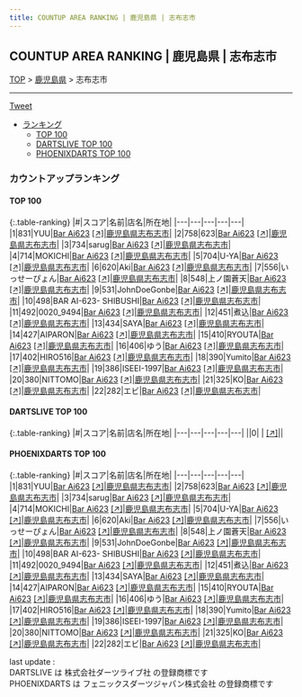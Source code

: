 ```yaml
---
title: COUNTUP AREA RANKING | 鹿児島県 | 志布志市
---
```

## COUNTUP AREA RANKING | 鹿児島県 | 志布志市

[TOP](/darts/rank/) > [鹿児島県](/darts/rank/鹿児島県/) > 志布志市

___

<a href="https://twitter.com/share?ref_src=twsrc%5Etfw" data-text="COUNTUP AREA RANKING | 鹿児島県志布志市" class="twitter-share-button" data-hashtags="DARTSLIVE,PHOENIXDARTS,darts,ダーツ" data-show-count="false">Tweet</a>

* [ランキング](#カウントアップランキング)
    * [TOP 100](#top-100)
    * [DARTSLIVE TOP 100](#dartslive-top-100)
    * [PHOENIXDARTS TOP 100](#phoenixdarts-top-100)

### カウントアップランキング

#### TOP 100



{:.table-ranking}
|#|スコア|名前|店名|所在地|
|---|---|---|---|---|
|1|831|<span class="rank-name-pd">YUU</span>|<a href="/darts/rank/shops/77033.html">Bar Ai623</a> <a href="https://vs.phoenixdarts.com/jp/shop/shopDetailInfo/s_77033?s_seq=77033">[↗]</a>|<a href="/darts/rank/鹿児島県/志布志市">鹿児島県志布志市</a>|
|2|758|<span class="rank-name-pd">623</span>|<a href="/darts/rank/shops/77033.html">Bar Ai623</a> <a href="https://vs.phoenixdarts.com/jp/shop/shopDetailInfo/s_77033?s_seq=77033">[↗]</a>|<a href="/darts/rank/鹿児島県/志布志市">鹿児島県志布志市</a>|
|3|734|<span class="rank-name-pd">sarug</span>|<a href="/darts/rank/shops/77033.html">Bar Ai623</a> <a href="https://vs.phoenixdarts.com/jp/shop/shopDetailInfo/s_77033?s_seq=77033">[↗]</a>|<a href="/darts/rank/鹿児島県/志布志市">鹿児島県志布志市</a>|
|4|714|<span class="rank-name-pd">MOKICHI</span>|<a href="/darts/rank/shops/77033.html">Bar Ai623</a> <a href="https://vs.phoenixdarts.com/jp/shop/shopDetailInfo/s_77033?s_seq=77033">[↗]</a>|<a href="/darts/rank/鹿児島県/志布志市">鹿児島県志布志市</a>|
|5|704|<span class="rank-name-pd">U-YA</span>|<a href="/darts/rank/shops/77033.html">Bar Ai623</a> <a href="https://vs.phoenixdarts.com/jp/shop/shopDetailInfo/s_77033?s_seq=77033">[↗]</a>|<a href="/darts/rank/鹿児島県/志布志市">鹿児島県志布志市</a>|
|6|620|<span class="rank-name-pd">Aki</span>|<a href="/darts/rank/shops/77033.html">Bar Ai623</a> <a href="https://vs.phoenixdarts.com/jp/shop/shopDetailInfo/s_77033?s_seq=77033">[↗]</a>|<a href="/darts/rank/鹿児島県/志布志市">鹿児島県志布志市</a>|
|7|556|<span class="rank-name-pd">いっせーぴょん</span>|<a href="/darts/rank/shops/77033.html">Bar Ai623</a> <a href="https://vs.phoenixdarts.com/jp/shop/shopDetailInfo/s_77033?s_seq=77033">[↗]</a>|<a href="/darts/rank/鹿児島県/志布志市">鹿児島県志布志市</a>|
|8|548|<span class="rank-name-pd">上ノ園蒼天</span>|<a href="/darts/rank/shops/77033.html">Bar Ai623</a> <a href="https://vs.phoenixdarts.com/jp/shop/shopDetailInfo/s_77033?s_seq=77033">[↗]</a>|<a href="/darts/rank/鹿児島県/志布志市">鹿児島県志布志市</a>|
|9|531|<span class="rank-name-pd">JohnDoeGonbe</span>|<a href="/darts/rank/shops/77033.html">Bar Ai623</a> <a href="https://vs.phoenixdarts.com/jp/shop/shopDetailInfo/s_77033?s_seq=77033">[↗]</a>|<a href="/darts/rank/鹿児島県/志布志市">鹿児島県志布志市</a>|
|10|498|<span class="rank-name-pd">BAR AI-623- SHIBUSHI</span>|<a href="/darts/rank/shops/77033.html">Bar Ai623</a> <a href="https://vs.phoenixdarts.com/jp/shop/shopDetailInfo/s_77033?s_seq=77033">[↗]</a>|<a href="/darts/rank/鹿児島県/志布志市">鹿児島県志布志市</a>|
|11|492|<span class="rank-name-pd">0020_9494</span>|<a href="/darts/rank/shops/77033.html">Bar Ai623</a> <a href="https://vs.phoenixdarts.com/jp/shop/shopDetailInfo/s_77033?s_seq=77033">[↗]</a>|<a href="/darts/rank/鹿児島県/志布志市">鹿児島県志布志市</a>|
|12|451|<span class="rank-name-pd">煮込</span>|<a href="/darts/rank/shops/77033.html">Bar Ai623</a> <a href="https://vs.phoenixdarts.com/jp/shop/shopDetailInfo/s_77033?s_seq=77033">[↗]</a>|<a href="/darts/rank/鹿児島県/志布志市">鹿児島県志布志市</a>|
|13|434|<span class="rank-name-pd">SAYA</span>|<a href="/darts/rank/shops/77033.html">Bar Ai623</a> <a href="https://vs.phoenixdarts.com/jp/shop/shopDetailInfo/s_77033?s_seq=77033">[↗]</a>|<a href="/darts/rank/鹿児島県/志布志市">鹿児島県志布志市</a>|
|14|427|<span class="rank-name-pd">AIPARON</span>|<a href="/darts/rank/shops/77033.html">Bar Ai623</a> <a href="https://vs.phoenixdarts.com/jp/shop/shopDetailInfo/s_77033?s_seq=77033">[↗]</a>|<a href="/darts/rank/鹿児島県/志布志市">鹿児島県志布志市</a>|
|15|410|<span class="rank-name-pd">RYOUTA</span>|<a href="/darts/rank/shops/77033.html">Bar Ai623</a> <a href="https://vs.phoenixdarts.com/jp/shop/shopDetailInfo/s_77033?s_seq=77033">[↗]</a>|<a href="/darts/rank/鹿児島県/志布志市">鹿児島県志布志市</a>|
|16|406|<span class="rank-name-pd">ゆう</span>|<a href="/darts/rank/shops/77033.html">Bar Ai623</a> <a href="https://vs.phoenixdarts.com/jp/shop/shopDetailInfo/s_77033?s_seq=77033">[↗]</a>|<a href="/darts/rank/鹿児島県/志布志市">鹿児島県志布志市</a>|
|17|402|<span class="rank-name-pd">HIRO516</span>|<a href="/darts/rank/shops/77033.html">Bar Ai623</a> <a href="https://vs.phoenixdarts.com/jp/shop/shopDetailInfo/s_77033?s_seq=77033">[↗]</a>|<a href="/darts/rank/鹿児島県/志布志市">鹿児島県志布志市</a>|
|18|390|<span class="rank-name-pd">Yumito</span>|<a href="/darts/rank/shops/77033.html">Bar Ai623</a> <a href="https://vs.phoenixdarts.com/jp/shop/shopDetailInfo/s_77033?s_seq=77033">[↗]</a>|<a href="/darts/rank/鹿児島県/志布志市">鹿児島県志布志市</a>|
|19|386|<span class="rank-name-pd">ISEEI-1997</span>|<a href="/darts/rank/shops/77033.html">Bar Ai623</a> <a href="https://vs.phoenixdarts.com/jp/shop/shopDetailInfo/s_77033?s_seq=77033">[↗]</a>|<a href="/darts/rank/鹿児島県/志布志市">鹿児島県志布志市</a>|
|20|380|<span class="rank-name-pd">NITTOMO</span>|<a href="/darts/rank/shops/77033.html">Bar Ai623</a> <a href="https://vs.phoenixdarts.com/jp/shop/shopDetailInfo/s_77033?s_seq=77033">[↗]</a>|<a href="/darts/rank/鹿児島県/志布志市">鹿児島県志布志市</a>|
|21|325|<span class="rank-name-pd">KO</span>|<a href="/darts/rank/shops/77033.html">Bar Ai623</a> <a href="https://vs.phoenixdarts.com/jp/shop/shopDetailInfo/s_77033?s_seq=77033">[↗]</a>|<a href="/darts/rank/鹿児島県/志布志市">鹿児島県志布志市</a>|
|22|282|<span class="rank-name-pd">エビ</span>|<a href="/darts/rank/shops/77033.html">Bar Ai623</a> <a href="https://vs.phoenixdarts.com/jp/shop/shopDetailInfo/s_77033?s_seq=77033">[↗]</a>|<a href="/darts/rank/鹿児島県/志布志市">鹿児島県志布志市</a>|


#### DARTSLIVE TOP 100



{:.table-ranking}
|#|スコア|名前|店名|所在地|
|---|---|---|---|---|
||0|<span class="rank-name-dl"> </span>|<a href="/darts/rank/shops/.html"></a> <a href="">[↗]</a>|<a href="/darts/rank//"></a>|


#### PHOENIXDARTS TOP 100



{:.table-ranking}
|#|スコア|名前|店名|所在地|
|---|---|---|---|---|
|1|831|<span class="rank-name-pd">YUU</span>|<a href="/darts/rank/shops/77033.html">Bar Ai623</a> <a href="https://vs.phoenixdarts.com/jp/shop/shopDetailInfo/s_77033?s_seq=77033">[↗]</a>|<a href="/darts/rank/鹿児島県/志布志市">鹿児島県志布志市</a>|
|2|758|<span class="rank-name-pd">623</span>|<a href="/darts/rank/shops/77033.html">Bar Ai623</a> <a href="https://vs.phoenixdarts.com/jp/shop/shopDetailInfo/s_77033?s_seq=77033">[↗]</a>|<a href="/darts/rank/鹿児島県/志布志市">鹿児島県志布志市</a>|
|3|734|<span class="rank-name-pd">sarug</span>|<a href="/darts/rank/shops/77033.html">Bar Ai623</a> <a href="https://vs.phoenixdarts.com/jp/shop/shopDetailInfo/s_77033?s_seq=77033">[↗]</a>|<a href="/darts/rank/鹿児島県/志布志市">鹿児島県志布志市</a>|
|4|714|<span class="rank-name-pd">MOKICHI</span>|<a href="/darts/rank/shops/77033.html">Bar Ai623</a> <a href="https://vs.phoenixdarts.com/jp/shop/shopDetailInfo/s_77033?s_seq=77033">[↗]</a>|<a href="/darts/rank/鹿児島県/志布志市">鹿児島県志布志市</a>|
|5|704|<span class="rank-name-pd">U-YA</span>|<a href="/darts/rank/shops/77033.html">Bar Ai623</a> <a href="https://vs.phoenixdarts.com/jp/shop/shopDetailInfo/s_77033?s_seq=77033">[↗]</a>|<a href="/darts/rank/鹿児島県/志布志市">鹿児島県志布志市</a>|
|6|620|<span class="rank-name-pd">Aki</span>|<a href="/darts/rank/shops/77033.html">Bar Ai623</a> <a href="https://vs.phoenixdarts.com/jp/shop/shopDetailInfo/s_77033?s_seq=77033">[↗]</a>|<a href="/darts/rank/鹿児島県/志布志市">鹿児島県志布志市</a>|
|7|556|<span class="rank-name-pd">いっせーぴょん</span>|<a href="/darts/rank/shops/77033.html">Bar Ai623</a> <a href="https://vs.phoenixdarts.com/jp/shop/shopDetailInfo/s_77033?s_seq=77033">[↗]</a>|<a href="/darts/rank/鹿児島県/志布志市">鹿児島県志布志市</a>|
|8|548|<span class="rank-name-pd">上ノ園蒼天</span>|<a href="/darts/rank/shops/77033.html">Bar Ai623</a> <a href="https://vs.phoenixdarts.com/jp/shop/shopDetailInfo/s_77033?s_seq=77033">[↗]</a>|<a href="/darts/rank/鹿児島県/志布志市">鹿児島県志布志市</a>|
|9|531|<span class="rank-name-pd">JohnDoeGonbe</span>|<a href="/darts/rank/shops/77033.html">Bar Ai623</a> <a href="https://vs.phoenixdarts.com/jp/shop/shopDetailInfo/s_77033?s_seq=77033">[↗]</a>|<a href="/darts/rank/鹿児島県/志布志市">鹿児島県志布志市</a>|
|10|498|<span class="rank-name-pd">BAR AI-623- SHIBUSHI</span>|<a href="/darts/rank/shops/77033.html">Bar Ai623</a> <a href="https://vs.phoenixdarts.com/jp/shop/shopDetailInfo/s_77033?s_seq=77033">[↗]</a>|<a href="/darts/rank/鹿児島県/志布志市">鹿児島県志布志市</a>|
|11|492|<span class="rank-name-pd">0020_9494</span>|<a href="/darts/rank/shops/77033.html">Bar Ai623</a> <a href="https://vs.phoenixdarts.com/jp/shop/shopDetailInfo/s_77033?s_seq=77033">[↗]</a>|<a href="/darts/rank/鹿児島県/志布志市">鹿児島県志布志市</a>|
|12|451|<span class="rank-name-pd">煮込</span>|<a href="/darts/rank/shops/77033.html">Bar Ai623</a> <a href="https://vs.phoenixdarts.com/jp/shop/shopDetailInfo/s_77033?s_seq=77033">[↗]</a>|<a href="/darts/rank/鹿児島県/志布志市">鹿児島県志布志市</a>|
|13|434|<span class="rank-name-pd">SAYA</span>|<a href="/darts/rank/shops/77033.html">Bar Ai623</a> <a href="https://vs.phoenixdarts.com/jp/shop/shopDetailInfo/s_77033?s_seq=77033">[↗]</a>|<a href="/darts/rank/鹿児島県/志布志市">鹿児島県志布志市</a>|
|14|427|<span class="rank-name-pd">AIPARON</span>|<a href="/darts/rank/shops/77033.html">Bar Ai623</a> <a href="https://vs.phoenixdarts.com/jp/shop/shopDetailInfo/s_77033?s_seq=77033">[↗]</a>|<a href="/darts/rank/鹿児島県/志布志市">鹿児島県志布志市</a>|
|15|410|<span class="rank-name-pd">RYOUTA</span>|<a href="/darts/rank/shops/77033.html">Bar Ai623</a> <a href="https://vs.phoenixdarts.com/jp/shop/shopDetailInfo/s_77033?s_seq=77033">[↗]</a>|<a href="/darts/rank/鹿児島県/志布志市">鹿児島県志布志市</a>|
|16|406|<span class="rank-name-pd">ゆう</span>|<a href="/darts/rank/shops/77033.html">Bar Ai623</a> <a href="https://vs.phoenixdarts.com/jp/shop/shopDetailInfo/s_77033?s_seq=77033">[↗]</a>|<a href="/darts/rank/鹿児島県/志布志市">鹿児島県志布志市</a>|
|17|402|<span class="rank-name-pd">HIRO516</span>|<a href="/darts/rank/shops/77033.html">Bar Ai623</a> <a href="https://vs.phoenixdarts.com/jp/shop/shopDetailInfo/s_77033?s_seq=77033">[↗]</a>|<a href="/darts/rank/鹿児島県/志布志市">鹿児島県志布志市</a>|
|18|390|<span class="rank-name-pd">Yumito</span>|<a href="/darts/rank/shops/77033.html">Bar Ai623</a> <a href="https://vs.phoenixdarts.com/jp/shop/shopDetailInfo/s_77033?s_seq=77033">[↗]</a>|<a href="/darts/rank/鹿児島県/志布志市">鹿児島県志布志市</a>|
|19|386|<span class="rank-name-pd">ISEEI-1997</span>|<a href="/darts/rank/shops/77033.html">Bar Ai623</a> <a href="https://vs.phoenixdarts.com/jp/shop/shopDetailInfo/s_77033?s_seq=77033">[↗]</a>|<a href="/darts/rank/鹿児島県/志布志市">鹿児島県志布志市</a>|
|20|380|<span class="rank-name-pd">NITTOMO</span>|<a href="/darts/rank/shops/77033.html">Bar Ai623</a> <a href="https://vs.phoenixdarts.com/jp/shop/shopDetailInfo/s_77033?s_seq=77033">[↗]</a>|<a href="/darts/rank/鹿児島県/志布志市">鹿児島県志布志市</a>|
|21|325|<span class="rank-name-pd">KO</span>|<a href="/darts/rank/shops/77033.html">Bar Ai623</a> <a href="https://vs.phoenixdarts.com/jp/shop/shopDetailInfo/s_77033?s_seq=77033">[↗]</a>|<a href="/darts/rank/鹿児島県/志布志市">鹿児島県志布志市</a>|
|22|282|<span class="rank-name-pd">エビ</span>|<a href="/darts/rank/shops/77033.html">Bar Ai623</a> <a href="https://vs.phoenixdarts.com/jp/shop/shopDetailInfo/s_77033?s_seq=77033">[↗]</a>|<a href="/darts/rank/鹿児島県/志布志市">鹿児島県志布志市</a>|


<div class="footer border-top border-gray-light mt-5 pt-3 text-right text-gray">
    last update : <span style="font-weight: italic" id="foot_last_modified"></span><br />
    DARTSLIVE は 株式会社ダーツライブ社 の登録商標です<br />
    PHOENIXDARTS は フェニックスダーツジャパン株式会社 の登録商標です<br />
</div>

<script src="https://cdnjs.cloudflare.com/ajax/libs/jquery.tablesorter/2.31.3/js/jquery.tablesorter.min.js" integrity="sha512-qzgd5cYSZcosqpzpn7zF2ZId8f/8CHmFKZ8j7mU4OUXTNRd5g+ZHBPsgKEwoqxCtdQvExE5LprwwPAgoicguNg==" crossorigin="anonymous" referrerpolicy="no-referrer"></script>
<link rel="stylesheet" href="https://cdnjs.cloudflare.com/ajax/libs/jquery.tablesorter/2.31.3/css/theme.default.min.css" integrity="sha512-wghhOJkjQX0Lh3NSWvNKeZ0ZpNn+SPVXX1Qyc9OCaogADktxrBiBdKGDoqVUOyhStvMBmJQ8ZdMHiR3wuEq8+w==" crossorigin="anonymous" referrerpolicy="no-referrer" />
<script>
$(function() {
    $(".table-ranking").tablesorter({sortList:[[0, 0]]});
    $("#foot_last_modified").text(formatDate(new Date(document.lastModified), 'yyyy-MM-dd HH:mm:ss'));
});
</script>

<script async src="https://platform.twitter.com/widgets.js" charset="utf-8"></script>